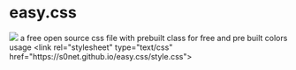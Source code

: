 # easy.css
<img src="https://ih1.redbubble.net/image.1936037360.2703/pp,840x830-pad,1000x1000,f8f8f8.u2.jpg">
a free open source css file with prebuilt class for free and pre built colors  
<br>
usage &lt;link rel="stylesheet" type="text/css" href="https://s0net.github.io/easy.css/style.css"&gt;